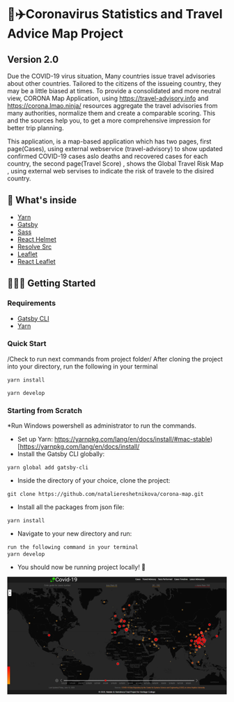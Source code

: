 # 🔆✈️Coronavirus Statistics and Travel Advice Map Project 
## Version 2.0

Due the COVID-19 virus situation, Many countries issue travel advisories about other countries. Tailored to the citizens of the issueing country, they may be a little biased at times.
To provide a consolidated and more neutral view, CORONA Map Application, using https://travel-advisory.info and https://corona.lmao.ninja/ resources aggregate the travel advisories from many authorities, normalize them and create a comparable scoring.
This and the sources help you, to get a more comprehensive impression for better trip planning.

This application, is a map-based application which has two pages, first page(Cases), using  external webservice (travel-advisory) to show updated confirmed COVID-19 cases aslo deaths and recovered cases for each country, the second page(Travel Score) , shows  the Global Travel Risk Map , using external web servises to indicate the risk of travele to the disired country.

## 🧰 What's inside
* [Yarn](https://yarnpkg.com/en/)
* [Gatsby](https://www.gatsbyjs.org/)
* [Sass](https://sass-lang.com)
* [React Helmet](https://github.com/nfl/react-helmet)
* [Resolve Src](https://github.com/alampros/gatsby-plugin-resolve-src)
* [Leaflet](https://leafletjs.com/)
* [React Leaflet](https://react-leaflet.js.org)

## 🚀🚀🚀 Getting Started

### Requirements
* [Gatsby CLI](https://www.npmjs.com/package/gatsby-cli)
* [Yarn](https://yarnpkg.com/en/)

### Quick Start
/Check to run next commands from project folder/
After cloning the project into your directory, run the following in your terminal
```
yarn install
```
```
yarn develop
```

### Starting from Scratch
*Run Windows powershell as administrator to run the commands.
* Set up Yarn: https://yarnpkg.com/lang/en/docs/install/#mac-stable)[https://yarnpkg.com/lang/en/docs/install/
* Install the Gatsby CLI globally:
```
yarn global add gatsby-cli
```
* Inside the directory of your choice, clone the project:
```
git clone https://github.com/nataliereshetnikova/corona-map.git
```
* Install all the packages from json file:
```
yarn install
```
* Navigate to your new directory and run:
```
run the following command in your terminal
yarn develop
```
* You should now be running project locally! 🎉

![Coronavirus Timeline map](./src/assets/images/timeline_map.jpg)